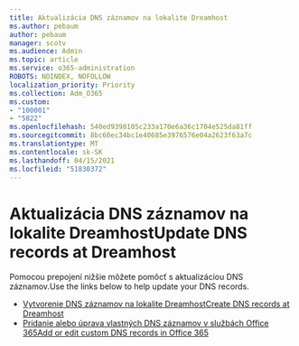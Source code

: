 ```yaml
---
title: Aktualizácia DNS záznamov na lokalite Dreamhost
ms.author: pebaum
author: pebaum
manager: scotv
ms.audience: Admin
ms.topic: article
ms.service: o365-administration
ROBOTS: NOINDEX, NOFOLLOW
localization_priority: Priority
ms.collection: Adm_O365
ms.custom:
- "100001"
- "5822"
ms.openlocfilehash: 540ed9398105c233a170e6a36c1704e525da81ff
ms.sourcegitcommit: 8bc60ec34bc1e40685e3976576e04a2623f63a7c
ms.translationtype: MT
ms.contentlocale: sk-SK
ms.lasthandoff: 04/15/2021
ms.locfileid: "51830372"
---
```

# <a name="update-dns-records-at-dreamhost"></a><span data-ttu-id="e2c4f-102">Aktualizácia DNS záznamov na lokalite Dreamhost</span><span class="sxs-lookup"><span data-stu-id="e2c4f-102">Update DNS records at Dreamhost</span></span>

<span data-ttu-id="e2c4f-103">Pomocou prepojení nižšie môžete pomôcť s aktualizáciou DNS záznamov.</span><span class="sxs-lookup"><span data-stu-id="e2c4f-103">Use the links below to help update your DNS records.</span></span>

- [<span data-ttu-id="e2c4f-104">Vytvorenie DNS záznamov na lokalite Dreamhost</span><span class="sxs-lookup"><span data-stu-id="e2c4f-104">Create DNS records at Dreamhost</span></span>](https://docs.microsoft.com/microsoft-365/admin/dns/create-dns-records-at-dreamhost?view=o365-worldwide)
- [<span data-ttu-id="e2c4f-105">Pridanie alebo úprava vlastných DNS záznamov v službách Office 365</span><span class="sxs-lookup"><span data-stu-id="e2c4f-105">Add or edit custom DNS records in Office 365</span></span>](https://docs.microsoft.com/microsoft-365/admin/setup/add-domain#add-or-edit-custom-dns-records)